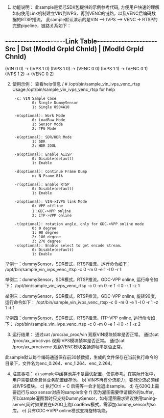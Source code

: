 
1. 功能说明：
此sample是爱芯SDK包提供的示例参考代码, 方便用户快速的理解如何使用Link机制建立VIN到IVPS，再到VENC的链路，以及VENC后编码数据的RTSP推流。
此sample默认演示的是VIN --> IVPS --> VENC -> RTSP的完整pipeline，链路关系如下：

--------------------Link Table--------------------
         Src            |          Dst
(ModId   GrpId   ChnId) | (ModId   GrpId   ChnId)
--------------------------------------------------
(VIN        0       0) -> (IVPS     1       0)
(IVPS       1       0) -> (VENC     0       0)
(IVPS       1       1) -> (VENC     0       1)
(IVPS       1       2) -> (VENC     0       2)


2. 使用示例：
查看help信息
/ # /opt/bin/sample_vin_ivps_venc_rtsp
Usage:/opt/bin/sample_vin_ivps_venc_rtsp for help

        -c: VIN Sample Case
                0: Single DummySensor
                1: Single OS04A10

        -m(optional): Work Mode
                0: LoadRaw Mode
                1: Sensor Mode
                2: TPG Mode

        -e(optional): SDR/HDR Mode
                1: SDR
                2: HDR 2DOL

        -a(optional): Enable AIISP
                0: Disable(default)
                1: Enable

        -d(optional): Continue Frame Dump
                n: N Frame Blk

        -r(optional): Enable RTSP
                0: Disable(default)
                1: Enable

        -z(optional): VIN->IVPS link Mode
                0: VPP offline
                1：GDC->VPP online
                2: ITP->VPP online

        -t(optional): rotation angle, only for GDC->VPP online mode
                0: 0 degree
                1: 90 degree
                2: 180 degree
                3: 270 degree
        -s(optional): Enable select to get encode stream.
                0: Disable(default)
                1: Enable

举例一：dummySensor，SDR模式，RTSP推流，运行命令如下：
/opt/bin/sample_vin_ivps_venc_rtsp -c 0 -m 0 -e 1 -l 0 -r 1

举例二：dummySensor，SDR模式，RTSP推流，GDC-VPP online, 运行命令如下：
/opt/bin/sample_vin_ivps_venc_rtsp -c 0 -m 0 -e 1 -l 0 -r 1 -z 1

举例三：dummySensor，SDR模式，RTSP推流，GDC-VPP online, 旋转90度, 运行命令如下：
/opt/bin/sample_vin_ivps_venc_rtsp -c 0 -m 0 -e 1 -l 0 -r 1 -z 1 -t 1

举例四：dummySensor，SDR模式，RTSP推流，ITP-VPP online, 运行命令如下：
/opt/bin/sample_vin_ivps_venc_rtsp -c 0 -m 0 -e 1 -l 0 -r 1 -z 2


3. 运行结果：
通过cat  /proc/ax_proc/vin 观察VIN模块帧率是否正常。
通过cat  /proc/ax_proc/ivps 观察IVPS模块帧率是否正常。
通过cat  /proc/ax_proc/venc 观察VENC模块各通道帧率是否正常。

此sample默认每个编码通道保存前30帧数据，生成的文件保存在当前执行命令的目录下，文件名为enc_0.264、enc_1.264、enc_2.264。


4. 注意事项：
     a) sample中缓存池并不是最优配置，仅供参考。在实际开发中，用户需要结合具体业务配置缓存池。
     b) VIN不再有分流能力，要想分流必须经过IVPS模块。
     c) 执行Ctrl + C 后需等一会才能退出sample。
     d) 在620Q上需要运行与axp sensor对应的sample命令
     f) 因为灌图需要申请额外的buffer，所以sample灌图暂时只支持DummySensor，如有灌图需求建议使用tuning-server,同时如果要在620Q上跑LoadRaw模式，需添加dummy_sensor的so库。
     e) 只有GDC->VPP online模式支持旋转功能。

